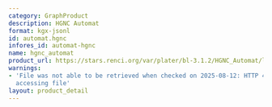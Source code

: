 ```yaml
---
category: GraphProduct
description: HGNC Automat
format: kgx-jsonl
id: automat.hgnc
infores_id: automat-hgnc
name: hgnc_automat
product_url: https://stars.renci.org/var/plater/bl-3.1.2/HGNC_Automat/latest/kgx_files
warnings:
- 'File was not able to be retrieved when checked on 2025-08-12: HTTP 404 error when
  accessing file'
layout: product_detail
---
```

